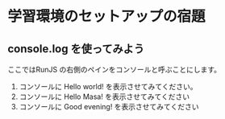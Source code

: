 # 学習環境のセットアップの宿題

## console.log を使ってみよう

ここではRunJS の右側のペインをコンソールと呼ぶことにします。

1. コンソールに Hello world! を表示させてみてください。
2. コンソールに Hello Masa! を表示させてみてください
3. コンソールに Good evening! を表示させてみてください

